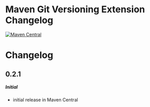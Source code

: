 # Maven Git Versioning Extension Changelog

[![Maven Central](https://img.shields.io/maven-central/v/io.github.chochanaresh/filepicker.svg)](https://search.maven.org/artifact/io.github.chochanaresh/filepicker)

# Changelog

## 0.2.1

##### Initial
- initial release in Maven Central